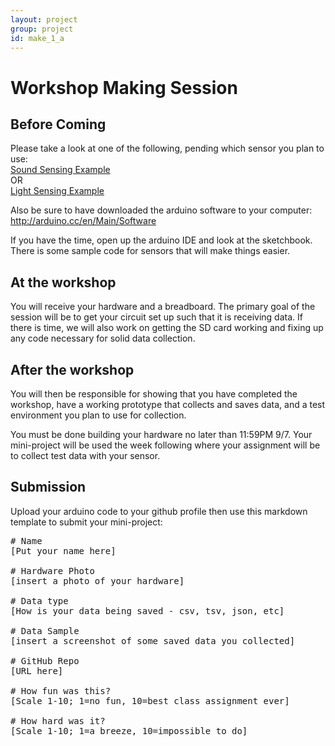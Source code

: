 ```yaml
---
layout: project
group: project
id: make_1_a
---
```


# Workshop Making Session

## Before Coming

Please take a look at one of the following, pending which sensor you plan to use:  
[Sound Sensing Example](https://www.inkling.com/read/arduino-cookbook-michael-margolis-2nd/chapter-6/recipe-6-7)  
OR  
[Light Sensing Example](http://arduinobasics.blogspot.com/2011/06/arduino-uno-photocell-sensing-light.html)

Also be sure to have downloaded the arduino software to your computer: http://arduino.cc/en/Main/Software

If you have the time, open up the arduino IDE and look at the sketchbook.  There is some sample code for sensors that will make things easier.

## At the workshop

You will receive your hardware and a breadboard.  The primary goal of the session will be to get your circuit set up such that it is receiving data.  If there is time, we will also work on getting the SD card working and fixing up any code necessary for solid data collection.

## After the workshop

You will then be responsible for showing that you have completed the workshop, have a working prototype that collects and saves data, and a test environment you plan to use for collection.

You must be done building your hardware no later than 11:59PM 9/7.  Your mini-project will be used the week following where your assignment will be to collect test data with your sensor.

## Submission
Upload your arduino code to your github profile then
use this markdown template to submit your mini-project:

<pre>
# Name
[Put your name here]

# Hardware Photo
[insert a photo of your hardware]

# Data type
[How is your data being saved - csv, tsv, json, etc]

# Data Sample
[insert a screenshot of some saved data you collected]

# GitHub Repo
[URL here]

# How fun was this? 
[Scale 1-10; 1=no fun, 10=best class assignment ever]

# How hard was it? 
[Scale 1-10; 1=a breeze, 10=impossible to do]

</pre>